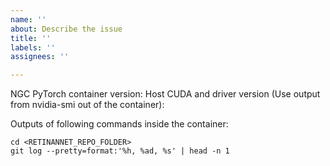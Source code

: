 ```yaml
---
name: ''
about: Describe the issue
title: ''
labels: ''
assignees: ''

---
```


NGC PyTorch container version:
Host CUDA and driver version (Use output from nvidia-smi out of the container):

Outputs of following commands inside the container:
```
cd <RETINANNET_REPO_FOLDER>
git log --pretty=format:'%h, %ad, %s' | head -n 1
```

